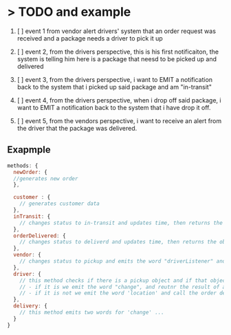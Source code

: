
# > **TODO and example**

1. [ ] event 1 from vendor alert drivers' system that an order request was received and a package needs a driver to pick it up
2. [ ] event 2, from the drivers perspective, this is his first notificaiton, the system is telling him here is a package that neesd to be picked up and delivered

3. [ ] event 3, from the drivers perspective, i want to EMIT a notification back to the system that i picked up said package and am "in-transit"
4. [ ] event 4, from the drivers perspective, when i drop off said package, i want to EMIT a notification back to the system that i have drop it off.
5. [ ] event 5, from the vendors perspective, i want to receive an alert from the driver that the package was delivered.

## **Exapmple**

```javascript
methods: {
  newOrder: {
  //generates new order
  },

  customer : {
    // generates customer data
  },
  inTransit: {
    // changes status to in-transit and updates time, then returns the object
  },
  orderDelivered: {
    // changes status to deliverd and updates time, then returns the object
  },
  vendor: {
    // changes status to pickup and emits the word "driverListener" and calls the driver method
  },
  driver: {
    // this method checks if there is a pickup object and if that objects status is "pickup".
    // - if it is we emit the word "change", and reutnr the result of a call to the inTransit method
    // - if it is not we emit the word 'location' and call the order delivered message
  },
  delivery: {
    // this method emits two words for 'change' ...
  }
}
```


